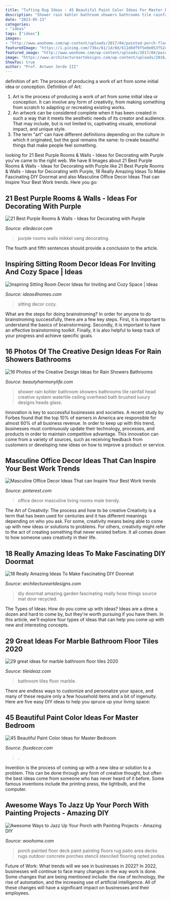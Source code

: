 ```yaml
---
title: "Tufting Rug Ideas : 45 Beautiful Paint Color Ideas For Master Bedroom"
description: "Shower rain kohler bathroom showers bathrooms tile rainfall head creative system watertile ceiling overhead bath brushed luxury designs heads glass"
date: "2023-05-13"
categories:
- "ideas"
tags: ["ideas"]
images:
- "http://www.woohome.com/wp-content/uploads/2017/04/painted-porch-floor-12.jpg"
featuredImage: "https://i.pinimg.com/736x/61/1d/8d/611d8df9f5e0e053f52eb94e96f4c2a3.jpg"
featured_image: "http://www.woohome.com/wp-content/uploads/2017/04/painted-porch-floor-12.jpg"
image: "https://www.architectureartdesigns.com/wp-content/uploads/2016/10/2-41.jpg"
ShowToc: true
author: "Prof. Antwon Jerde III"
---
```



definition of art: The process of producing a work of art from some initial idea or conception.
Definition of Art:
1. Art is the process of producing a work of art from some initial idea or conception. It can involve any form of creativity, from making something from scratch to adapting or recreating existing works.
2. An artwork can be considered complete when it has been created in such a way that it meets the aesthetic needs of its creator and audience. That may include, but is not limited to, captivating visuals, emotional impact, and unique style.
3. The term "art" can have different definitions depending on the culture in which it originated, but the goal remains the same: to create beautiful things that make people feel something.

	

		
looking for 21 Best Purple Rooms &amp; Walls - Ideas for Decorating with Purple you've came to the right web. We have 8 Images about 21 Best Purple Rooms &amp; Walls - Ideas for Decorating with Purple like 21 Best Purple Rooms &amp; Walls - Ideas for Decorating with Purple, 18 Really Amazing Ideas To Make Fascinating DIY Doormat and also Masculine Office Decor Ideas That can Inspire Your Best Work trends. Here you go:
		
    
## 21 Best Purple Rooms &amp; Walls - Ideas For Decorating With Purple

<img loading=lazy src="https://hips.hearstapps.com/edc.h-cdn.co/assets/16/22/4000x6136/gallery-1464968282-room2.jpg?resize=480:*" onerror="this.onerror=null;this.src='https://tse1.mm.bing.net/th?id=OIP.WdKffcNShCQuyGeAoNV5UwHaLW&amp;pid=15.1';" alt="21 Best Purple Rooms &amp; Walls - Ideas for Decorating with Purple">

_Source: elledecor.com_

>purple rooms walls mikkel vang decorating. 

	

The fourth and fifth sentences should provide a conclusion to the article.

    
## Inspiring Sitting Room Decor Ideas For Inviting And Cozy Space | Ideas

<img loading=lazy src="https://www.ideas4homes.com/wp-content/uploads/2015/11/Rustic-Stone-Wall-and-Wide-Fireplace-in-Breathtaking-Sitting-Room-Decor-with-Brown-Leather-Sofas.jpg" onerror="this.onerror=null;this.src='https://tse4.mm.bing.net/th?id=OIP.weNb-Pzwt6W-2-P6q7JwMQHaFb&amp;pid=15.1';" alt="Inspiring Sitting Room Decor Ideas for Inviting and Cozy Space | Ideas">

_Source: ideas4homes.com_

>sitting decor cozy. 

	

What are the steps for doing brainstroming?
In order for anyone to do brainstroming successfully, there are a few key steps. First, it is important to understand the basics of brainstormsing. Secondly, it is important to have an effective brainstorming toolkit. Finally, it is also helpful to keep track of your progress and achieve specific goals.

    
## 16 Photos Of The Creative Design Ideas For Rain Showers Bathrooms

<img loading=lazy src="https://beautyharmonylife.com/wp-content/uploads/2013/09/WaterTile-Rain-Shower-Big.jpg" onerror="this.onerror=null;this.src='https://tse2.mm.bing.net/th?id=OIP.LJ3b3nVNMtiZzsv8gaHibgHaLM&amp;pid=15.1';" alt="16 Photos of the Creative Design Ideas for Rain Showers Bathrooms">

_Source: beautyharmonylife.com_

>shower rain kohler bathroom showers bathrooms tile rainfall head creative system watertile ceiling overhead bath brushed luxury designs heads glass. 

	

Innovation is key to successful businesses and societies. A recent study by Forbes found that the top 10% of earners in America are responsible for almost 60% of all business revenue. In order to keep up with this trend, businesses must continuously update their technology, processes, and products in order to maintain competitive advantage. This innovation can come from a variety of sources, such as receiving feedback from customers or developing new ideas on how to improve a product or service.

    
## Masculine Office Decor Ideas That Can Inspire Your Best Work Trends

<img loading=lazy src="https://i.pinimg.com/736x/61/1d/8d/611d8df9f5e0e053f52eb94e96f4c2a3.jpg" onerror="this.onerror=null;this.src='https://tse2.mm.bing.net/th?id=OIP.rDfE6xJIb921HCK_8iy9eQHaLI&amp;pid=15.1';" alt="Masculine Office Decor Ideas That can Inspire Your Best Work trends">

_Source: pinterest.com_

>office decor masculine living rooms male trendy. 

	

The Art of Creativity: The process and how to be creative
Creativity is a term that has been used for centuries and it has different meanings depending on who you ask. For some, creativity means being able to come up with new ideas or solutions to problems. For others, creativity might refer to the act of creating something that never existed before. It all comes down to how someone uses creativity in their life.

    
## 18 Really Amazing Ideas To Make Fascinating DIY Doormat

<img loading=lazy src="https://www.architectureartdesigns.com/wp-content/uploads/2016/10/2-41.jpg" onerror="this.onerror=null;this.src='https://tse1.mm.bing.net/th?id=OIP.qK4WJpQk7yxCICTaMHq6eQHaJ3&amp;pid=15.1';" alt="18 Really Amazing Ideas To Make Fascinating DIY Doormat">

_Source: architectureartdesigns.com_

>diy doormat amazing garden fascinating really hose things source mat door recycled. 

	

The Types of Ideas: How do you come up with ideas?
Ideas are a dime a dozen and hard to come by, but they're worth pursuing if you have them. In this article, we'll explore four types of ideas that can help you come up with new and interesting concepts.

    
## 29 Great Ideas For Marble Bathroom Floor Tiles 2020

<img loading=lazy src="https://www.tileideaz.com/wp-content/uploads/2015/08/r-2.jpg" onerror="this.onerror=null;this.src='https://tse1.mm.bing.net/th?id=OIP.fZ-MUoUFvVCyVuvFaKJQMAHaLH&amp;pid=15.1';" alt="29 great ideas for marble bathroom floor tiles 2020">

_Source: tileideaz.com_

>bathroom tiles floor marble. 

	

There are endless ways to customize and personalize your space, and many of these require only a few household items and a bit of ingenuity. Here are five easy DIY ideas to help you spruce up your living space: 

    
## 45 Beautiful Paint Color Ideas For Master Bedroom

<img loading=lazy src="https://fluxdecor.com/wp-content/uploads/2015/05/master-bedroom-painting/25-master-bedroom-painting-ideas.jpg" onerror="this.onerror=null;this.src='https://tse1.mm.bing.net/th?id=OIP.XOwadQMYjtFOTufYBzpgJQHaKo&amp;pid=15.1';" alt="45 Beautiful Paint Color Ideas for Master Bedroom">

_Source: fluxdecor.com_

>. 

	

Invention is the process of coming up with a new idea or solution to a problem. This can be done through any form of creative thought, but often the best ideas come from someone who has never heard of it before. Some famous inventions include the printing press, the lightbulb, and the computer.

    
## Awesome Ways To Jazz Up Your Porch With Painting Projects - Amazing DIY

<img loading=lazy src="http://www.woohome.com/wp-content/uploads/2017/04/painted-porch-floor-12.jpg" onerror="this.onerror=null;this.src='https://tse1.mm.bing.net/th?id=OIP.8eSymdP_hjqSWMeS_BX6JwHaNK&amp;pid=15.1';" alt="Awesome Ways to Jazz Up Your Porch with Painting Projects - Amazing DIY">

_Source: woohome.com_

>porch painted floor deck paint painting floors rug patio area decks rugs outdoor concrete porches stencil stenciled flooring opted podea. 

	

Future of Work: What trends will we see in businesses in 2022?
In 2022, businesses will continue to face many changes in the way work is done. Some changes that are being mentioned include: the rise of technology, the rise of automation, and the increasing use of artificial intelligence. All of these changes will have a significant impact on businesses and their employees.

